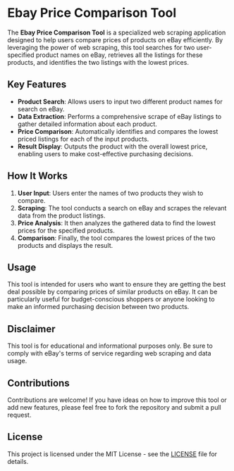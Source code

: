 # Ebay Price Comparison Tool

The **Ebay Price Comparison Tool** is a specialized web scraping application designed to help users compare prices of products on eBay efficiently. By leveraging the power of web scraping, this tool searches for two user-specified product names on eBay, retrieves all the listings for these products, and identifies the two listings with the lowest prices.

## Key Features

- **Product Search**: Allows users to input two different product names for search on eBay.
- **Data Extraction**: Performs a comprehensive scrape of eBay listings to gather detailed information about each product.
- **Price Comparison**: Automatically identifies and compares the lowest priced listings for each of the input products.
- **Result Display**: Outputs the product with the overall lowest price, enabling users to make cost-effective purchasing decisions.

## How It Works

1. **User Input**: Users enter the names of two products they wish to compare.
2. **Scraping**: The tool conducts a search on eBay and scrapes the relevant data from the product listings.
3. **Price Analysis**: It then analyzes the gathered data to find the lowest prices for the specified products.
4. **Comparison**: Finally, the tool compares the lowest prices of the two products and displays the result.

## Usage

This tool is intended for users who want to ensure they are getting the best deal possible by comparing prices of similar products on eBay. It can be particularly useful for budget-conscious shoppers or anyone looking to make an informed purchasing decision between two products.

## Disclaimer

This tool is for educational and informational purposes only. Be sure to comply with eBay's terms of service regarding web scraping and data usage.

## Contributions

Contributions are welcome! If you have ideas on how to improve this tool or add new features, please feel free to fork the repository and submit a pull request.

## License

This project is licensed under the MIT License - see the [LICENSE](LICENSE.md) file for details.
